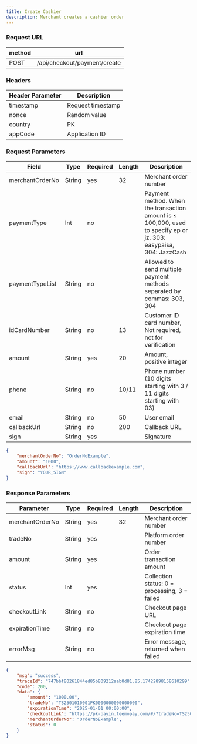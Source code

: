 ```yaml
---
title: Create Cashier
description: Merchant creates a cashier order
---
```


### Request URL

| method | url                         |
|--------|-----------------------------|
| POST   | /api/checkout/payment/create |


### Headers

| Header Parameter | Description       |
|------------------| ----------------- |
| timestamp        | Request timestamp |
| nonce            | Random value      |
| country          | PK                |
| appCode          | Application ID    |

### Request Parameters

| Field           | Type   | Required | Length | Description                                                                                                       |
|-----------------|--------| -------- | ------ |-------------------------------------------------------------------------------------------------------------------|
| merchantOrderNo | String | yes      | 32     | Merchant order number                                                                                             |
| paymentType     | Int    | no       |        | Payment method. When the transaction amount is ≤ 100,000, used to specify ep or jz. 303: easypaisa, 304: JazzCash |
| paymentTypeList | String | no       |        | Allowed to send multiple payment methods separated by commas: 303, 304                                            |
| idCardNumber    | String | no       | 13     | Customer ID card number, Not required, not for verification                                                                    |
| amount          | String | yes      | 20     | Amount, positive integer                                                                                          |
| phone           | String | no       | 10/11  | Phone number (10 digits starting with 3 / 11 digits starting with 03)                                             |
| email           | String | no       | 50     | User email                                                                                                        |
| callbackUrl     | String | no       | 200    | Callback URL                                                                                                      |
| sign            | String | yes      |        | Signature                                                                                                         |


```json title= request example 
{
    "merchantOrderNo": "OrderNoExample",
    "amount": "1000",
    "callbackUrl": "https://www.callbackexample.com",
    "sign": "YOUR_SIGN"
}
```

### Response Parameters

| Parameter       | Type   | Required | Length | Description                                   |
| --------------- | ------ | -------- | ------ | --------------------------------------------- |
| merchantOrderNo | String | yes      | 32     | Merchant order number                         |
| tradeNo         | String | yes      |        | Platform order number                         |
| amount          | String | yes      |        | Order transaction amount                      |
| status          | Int    | yes      |        | Collection status: 0 = processing, 3 = failed |
| checkoutLink    | String | no       |        | Checkout page URL                             |
| expirationTime  | String | no       |        | Checkout page expiration time                 |
| errorMsg        | String | no       |        | Error message, returned when failed           |



```json title= response example
{
    "msg": "success",
    "traceId": "747bbf80261844ed85b809212aab0d81.85.17422898158610299",
    "code": 200,
    "data": {
        "amount": "1000.00",
        "tradeNo": "TS2501010001PK0000000000000000",
        "expirationTime": "2025-01-01 00:00:00",
        "checkoutLink": "https://pk-payin.teemopay.com/#/?tradeNo=TS2501010001PK0000000000000000",
        "merchantOrderNo": "OrderNoExample",
        "status": 0
    }
}
```